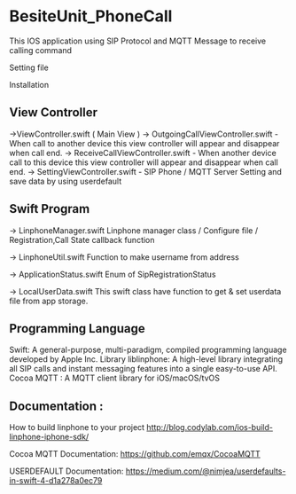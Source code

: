 # BesiteUnit_PhoneCall

This IOS application using SIP Protocol and MQTT Message to receive calling command

Setting file
 
Installation 

## View Controller
->ViewController.swift  ( Main View )
-> OutgoingCallViewController.swift
    - When call to another device this view controller will appear and disappear when call end.
-> ReceiveCallViewController.swift
    - When another device call to this device this view controller will appear and disappear when call end.
-> SettingViewController.swift
    - SIP Phone / MQTT Server Setting  and save data by using userdefault
           
## Swift Program
-> LinphoneManager.swift
    Linphone manager class / Configure file / Registration,Call State callback function
        
-> LinphoneUtil.swift
    Function to make username from address
    
-> ApplicationStatus.swift
    Enum of SipRegistrationStatus 
    
-> LocalUserData.swift
    This swift class have function to get & set userdata file from app storage. 
    



## Programming Language
Swift: A general-purpose, multi-paradigm, compiled programming language developed by Apple Inc. 
Library 
liblinphone: A high-level library integrating all SIP calls and instant messaging features into a single easy-to-use API.
Cocoa MQTT : A MQTT client library for iOS/macOS/tvOS


## Documentation : 



How to build linphone to your project
http://blog.codylab.com/ios-build-linphone-iphone-sdk/

Cocoa MQTT Documentation:
https://github.com/emqx/CocoaMQTT

USERDEFAULT Documentation:
https://medium.com/@nimjea/userdefaults-in-swift-4-d1a278a0ec79

